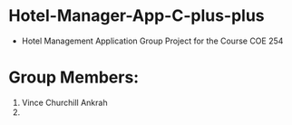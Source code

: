 # Hotel-Manager-App-C-plus-plus
* Hotel Management Application Group Project for the Course COE 254
# Group Members:
1. Vince Churchill Ankrah
2. 
